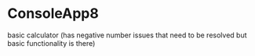 # ConsoleApp8
basic calculator (has negative number issues that need to be resolved but basic functionality is there)
